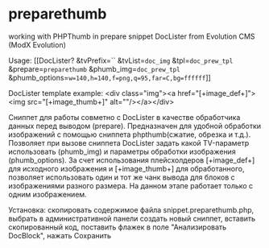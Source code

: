 # preparethumb
working with PHPThumb in prepare snippet DocLister from Evolution CMS (ModX Evolution)

Usage: [[DocLister? &tvPrefix=`` &tvList=`doc_img` &tpl=`doc_prew_tpl` &prepare=`preparethumb` &phumb_img=`doc_prew_tpl` &phumb_options=`w=140,h=140,f=png,q=95,far=C,bg=ffffff`]]

DocLister template example: &lt;div class=&quot;img&quot;&gt;&lt;a href=&quot;[+image_def+]&quot;&gt;&lt;img src=&quot;[+image_thumb+]&quot; alt=&quot;&quot;/&gt;&lt;/a&gt;&lt;/div&gt;

Сниппет для работы совметно с DocLister в качестве обработчика данных перед выводом (prepare). 
Предназначен для удобной обработки изображений с помощью сниппета phpthumb(сжатие, обрезка и т.д.). 
Позволяет при вызове сниппета DocLister задать какой TV-параметр использовать (phumb_img) и параметры обработки изображения (phumb_options).
За счет использования плейсхолдеров [+image_def+] для исходного изображения и [+image_thumb+] для обработанного, позволяет использовать один и тот же чанк вывода для блоков с изображениями разного размера.
На данном этапе работает только с одним изображением.

Установка: скопировать содержимое файла snippet.preparethumb.php, выбрать в административной панели создать новый сниппет, вставить скопированный код, поставить флажек в поле "Анализировать DocBlock", нажать Сохранить
